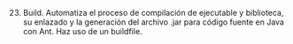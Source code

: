 23. Build. Automatiza el proceso de compilación de ejecutable y biblioteca, su enlazado y la generación del archivo .jar para código fuente en Java con Ant. Haz uso de un buildfile.
